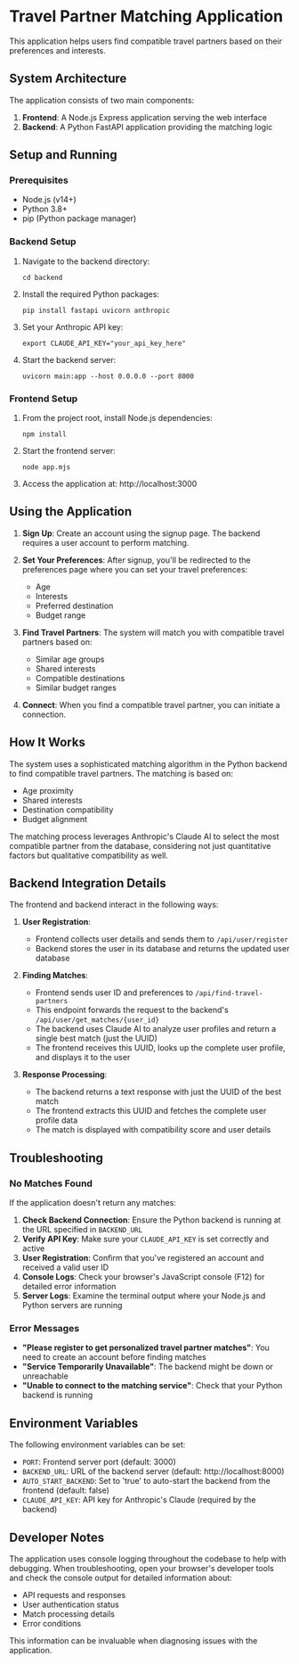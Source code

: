 # Travel Partner Matching Application

This application helps users find compatible travel partners based on their preferences and interests.

## System Architecture

The application consists of two main components:

1. **Frontend**: A Node.js Express application serving the web interface
2. **Backend**: A Python FastAPI application providing the matching logic

## Setup and Running

### Prerequisites

- Node.js (v14+)
- Python 3.8+
- pip (Python package manager)

### Backend Setup

1. Navigate to the backend directory:
   ```
   cd backend
   ```

2. Install the required Python packages:
   ```
   pip install fastapi uvicorn anthropic
   ```

3. Set your Anthropic API key:
   ```
   export CLAUDE_API_KEY="your_api_key_here"
   ```

4. Start the backend server:
   ```
   uvicorn main:app --host 0.0.0.0 --port 8000
   ```

### Frontend Setup

1. From the project root, install Node.js dependencies:
   ```
   npm install
   ```

2. Start the frontend server:
   ```
   node app.mjs
   ```

3. Access the application at: http://localhost:3000

## Using the Application

1. **Sign Up**: Create an account using the signup page. The backend requires a user account to perform matching.

2. **Set Your Preferences**: After signup, you'll be redirected to the preferences page where you can set your travel preferences:
   - Age
   - Interests
   - Preferred destination
   - Budget range

3. **Find Travel Partners**: The system will match you with compatible travel partners based on:
   - Similar age groups
   - Shared interests
   - Compatible destinations
   - Similar budget ranges

4. **Connect**: When you find a compatible travel partner, you can initiate a connection.

## How It Works

The system uses a sophisticated matching algorithm in the Python backend to find compatible travel partners. The matching is based on:

- Age proximity
- Shared interests
- Destination compatibility
- Budget alignment

The matching process leverages Anthropic's Claude AI to select the most compatible partner from the database, considering not just quantitative factors but qualitative compatibility as well.

## Backend Integration Details

The frontend and backend interact in the following ways:

1. **User Registration**: 
   - Frontend collects user details and sends them to `/api/user/register`
   - Backend stores the user in its database and returns the updated user database

2. **Finding Matches**:
   - Frontend sends user ID and preferences to `/api/find-travel-partners`
   - This endpoint forwards the request to the backend's `/api/user/get_matches/{user_id}`
   - The backend uses Claude AI to analyze user profiles and return a single best match (just the UUID)
   - The frontend receives this UUID, looks up the complete user profile, and displays it to the user

3. **Response Processing**:
   - The backend returns a text response with just the UUID of the best match
   - The frontend extracts this UUID and fetches the complete user profile data
   - The match is displayed with compatibility score and user details

## Troubleshooting

### No Matches Found

If the application doesn't return any matches:

1. **Check Backend Connection**: Ensure the Python backend is running at the URL specified in `BACKEND_URL`
2. **Verify API Key**: Make sure your `CLAUDE_API_KEY` is set correctly and active
3. **User Registration**: Confirm that you've registered an account and received a valid user ID
4. **Console Logs**: Check your browser's JavaScript console (F12) for detailed error information
5. **Server Logs**: Examine the terminal output where your Node.js and Python servers are running

### Error Messages

- **"Please register to get personalized travel partner matches"**: You need to create an account before finding matches
- **"Service Temporarily Unavailable"**: The backend might be down or unreachable
- **"Unable to connect to the matching service"**: Check that your Python backend is running

## Environment Variables

The following environment variables can be set:

- `PORT`: Frontend server port (default: 3000)
- `BACKEND_URL`: URL of the backend server (default: http://localhost:8000)
- `AUTO_START_BACKEND`: Set to 'true' to auto-start the backend from the frontend (default: false)
- `CLAUDE_API_KEY`: API key for Anthropic's Claude (required by the backend)

## Developer Notes

The application uses console logging throughout the codebase to help with debugging. When troubleshooting, open your browser's developer tools and check the console output for detailed information about:

- API requests and responses
- User authentication status
- Match processing details
- Error conditions

This information can be invaluable when diagnosing issues with the application.
